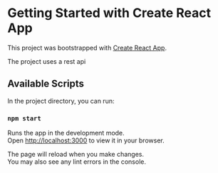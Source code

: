 # Getting Started with Create React App

This project was bootstrapped with [Create React App](https://github.com/facebook/create-react-app).


The project uses a rest api 


## Available Scripts

In the project directory, you can run:

### `npm start`

Runs the app in the development mode.\
Open [http://localhost:3000](http://localhost:3000) to view it in your browser.

The page will reload when you make changes.\
You may also see any lint errors in the console.

